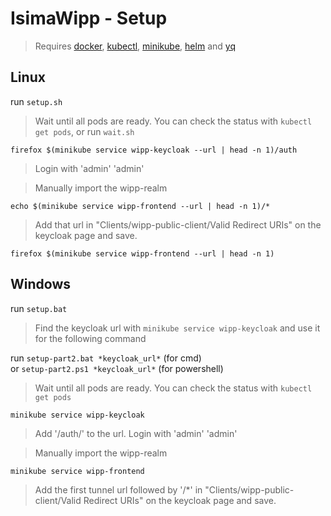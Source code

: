# IsimaWipp - Setup

> Requires [docker](https://docs.docker.com/get-docker/), [kubectl](https://kubernetes.io/docs/tasks/tools/), [minikube](https://minikube.sigs.k8s.io/docs/start/), [helm](https://helm.sh/docs/intro/install/) and [yq](https://github.com/mikefarah/yq)

## Linux

run `setup.sh`

> Wait until all pods are ready. You can check the status with `kubectl get pods`, or run `wait.sh` 

`firefox $(minikube service wipp-keycloak --url | head -n 1)/auth`

> Login with 'admin' 'admin'

> Manually import the wipp-realm

`echo $(minikube service wipp-frontend --url | head -n 1)/*`

>Add that url in "Clients/wipp-public-client/Valid Redirect URIs" on the keycloak page and save.

`firefox $(minikube service wipp-frontend --url | head -n 1)`


## Windows

run `setup.bat`

> Find the keycloak url with `minikube service wipp-keycloak` and use it for the following command

run `setup-part2.bat *keycloak_url*` (for cmd)<br>
or  `setup-part2.ps1 *keycloak_url*` (for powershell)

> Wait until all pods are ready. You can check the status with `kubectl get pods`

`minikube service wipp-keycloak`

> Add '/auth/' to the url. Login with 'admin' 'admin'

> Manually import the wipp-realm

`minikube service wipp-frontend`

>Add the first tunnel url followed by '/*' in "Clients/wipp-public-client/Valid Redirect URIs" on the keycloak page and save.